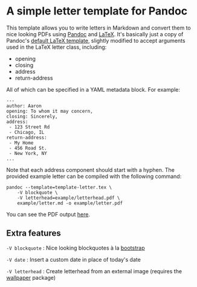 # A simple letter template for Pandoc

This template allows you to write letters in Markdown and convert them to nice looking PDFs using [Pandoc][] and [LaTeX][]. It's basically just a copy of Pandoc's [default LaTeX template][latex-template], slightly modified to accept arguments used in the LaTeX letter class, including:

* opening
* closing
* address
* return-address

All of which can be specified in a YAML metadata block. For example:

	---
	author: Aaron
	opening: To whom it may concern,
	closing: Sincerely,
	address:
	 - 123 Street Rd
	 - Chicago, IL
	return-address:
	 - My Home
	 - 456 Road St.
	 - New York, NY
	...

Note that each address component should start with a hyphen. The provided example letter can be compiled with the following command:

```
pandoc --template=template-letter.tex \
	-V blockquote \
	-V letterhead=example/letterhead.pdf \
	example/letter.md -o example/letter.pdf
```

You can see the PDF output [here](https://github.com/aaronwolen/pandoc-letter/blob/master/example/letter.pdf).

## Extra features

`-V blockquote`
:   Nice looking blockquotes à la [bootstrap][]

`-V date`
:    Insert a custom date in place of today's date

`-V letterhead`
:    Create letterhead from an external image (requires the [wallpaper][] package)


[Pandoc]: http://johnmacfarlane.net/pandoc/
[LaTeX]: http://www.latex-project.org/
[latex-template]: https://github.com/jgm/pandoc-templates
[bootstrap]: http://getbootstrap.com/css/#type-blockquotes
[wallpaper]: https://www.ctan.org/pkg/wallpaper
